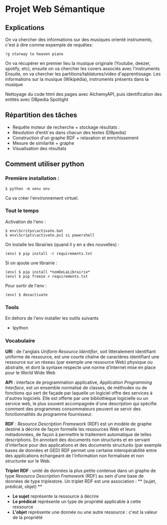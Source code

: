 # Projet Web Sémantique

## Explications

On va chercher des informations sur des musiques orienté instruments, c'est à dire comme expemple de requêtes:

    !g starway to heaven piano

On va récupérer en premier lieu la musique originale (Youtube, deezer, spotify, etc), ensuite on va chercher les covers associés avec l'instruments
Ensuite, on va chercher les partitions/tablatures/video d'apprentissage. Les informations sur la musique (Wikipédia), instruments présents dans la musique

Nettoyage du code html des pages avec AlchemyAPI, puis identification des entités avec DBpedia Spotlight


## Répartition des tâches

- Requête moteur de recherche + stockage résultats : 
- Résolution d’entit´es dans chacun des textes (DBpedia)
- Construction d'un graphe RDF + relaxation et enrichissement
- Mesure de similarité + graphe
- Visualisation des résultats


## Comment utiliser python

### Première installation :

    $ python -m venv env

Ca va créer l'environnement virtuel.

### Tout le temps

Activation de l'env :

    $ env\Scritps\activate.bat
    $ env\Scripts\activate.ps1 si powershell

On installe les librairies (quand il y en a des nouvelles) :

    (env) $ pip install -r requirements.txt

Si on ajoute une librairie :

    (env) $ pip install *nomDeLaLibrairie*
    (env) $ pip freeze > requirements.txt

Pour sortir de l'env :

    (env) $ desactivate

### Tools

En dehors de l'env installer les outils suivants

- Ipython

### Vocabulaire

**URI** : de l'anglais *Uniform Resource Identifier*, soit littéralement identifiant uniforme de ressource, est une courte chaîne de caractères identifiant une ressource sur un réseau (par exemple une ressource Web) physique ou abstraite, et dont la syntaxe respecte une norme d'Internet mise en place pour le World Wide Web

**API** : interface de programmation applicative, *Application Programming Interface*, est un ensemble normalisé de classes, de méthodes ou de fonctions qui sert de façade par laquelle un logiciel offre des services à d'autres logiciels. Elle est offerte par une bibliothèque logicielle ou un service web, le plus souvent accompagnée d'une description qui spécifie comment des programmes consommateurs peuvent se servir des fonctionnalités du programme fournisseur.

**RDF** : *Resource Description Framework* (RDF) est un modèle de graphe destiné à décrire de façon formelle les ressources Web et leurs métadonnées, de façon à permettre le traitement automatique de telles descriptions.
En annotant des documents non structurés et en servant d'interface pour des applications et des documents structurés (par exemple bases de données et GED) RDF permet une certaine interopérabilité entre des applications échangeant de l'information non formalisée et non structurée sur le Web.

**Triplet RDF** : unité de données la plus petite contenue dans un graphe de type *Resource Description Framework* (RDF) au sein d'une base de données de type triplestore.
Un triplet RDF est une association : ** (sujet, prédicat, objet) **
- **Le sujet** représente la ressource à décrire
- **Le prédicat** représente un type de propriété applicable à cette ressource
- **L'objet** représente une donnée ou une autre ressource : c'est la valeur de la propriété
